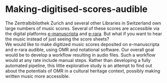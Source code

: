# Making-digitised-scores-audible

The Zentralbibliothek Zurich and several other Libraries in Switzerland own large numbers of music scores. Several of these scores are accessible via the digital platforms [e-manuscripta](https://www.e-manuscripta.ch/emanus/noten/nav/classification/50) and [e-rara](https://www.e-rara.ch/nav/index?&facets=type%3D%22notated_music%22). But what if you want to hear the music instead of just seeing the score sheets?<br>
We would like to make digitized music scores deposited on e-manuscripta and e-rara audible, using OMR and notational software. Our overall goal would be to develop a workflow resulting in audio files. Such a workflow would at any rate include manual steps. Rather than developing a fully automated pipeline, this little explorative study is an attempt to find out about the potentials of OMR in a cultural heritage context, possibly making written music more accessible.
